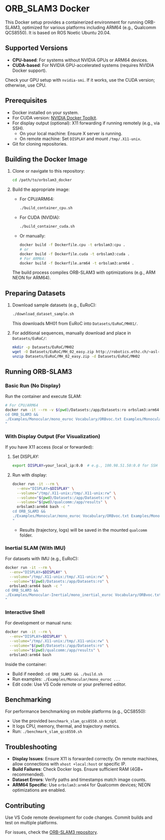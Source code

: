# ORB_SLAM3 Docker

This Docker setup provides a containerized environment for running ORB-SLAM3, optimized for various platforms including ARM64 (e.g., Qualcomm QCS8550). It is based on ROS Noetic Ubuntu 20.04.

## Supported Versions

- **CPU-based**: For systems without NVIDIA GPUs or ARM64 devices.
- **CUDA-based**: For NVIDIA GPU-accelerated systems (requires NVIDIA Docker support).

Check your GPU setup with `nvidia-smi`. If it works, use the CUDA version; otherwise, use CPU.

## Prerequisites

- Docker installed on your system.
- For CUDA version: [NVIDIA Docker Toolkit](https://docs.nvidia.com/datacenter/cloud-native/container-toolkit/install-guide.html).
- For display output (optional): X11 forwarding if running remotely (e.g., via SSH).
  - On your local machine: Ensure X server is running.
  - On remote machine: Set `DISPLAY` and mount `/tmp/.X11-unix`.
- Git for cloning repositories.

## Building the Docker Image

1. Clone or navigate to this repository:
   ```bash
   cd /path/to/orbslam3_docker
   ```

2. Build the appropriate image:
   - For CPU/ARM64:
     ```bash
     ./build_container_cpu.sh
     ```
   - For CUDA (NVIDIA):
     ```bash
     ./build_container_cuda.sh
     ```
   - Or manually:
     ```bash
     docker build -f Dockerfile.cpu -t orbslam3:cpu .
     # or
     docker build -f Dockerfile.cuda -t orbslam3:cuda .
     # For ARM64:
     docker build -f Dockerfile.arm64 -t orbslam3:arm64 .
     ```

   The build process compiles ORB-SLAM3 with optimizations (e.g., ARM NEON for ARM64).

## Preparing Datasets

1. Download sample datasets (e.g., EuRoC):
   ```bash
   ./download_dataset_sample.sh
   ```
   This downloads MH01 from EuRoC into `Datasets/EuRoC/MH01/`.

2. For additional sequences, manually download and place in `Datasets/EuRoC/`:
   ```bash
   mkdir -p Datasets/EuRoC/MH02
   wget -O Datasets/EuRoC/MH_02_easy.zip http://robotics.ethz.ch/~asl-datasets/ijrr_euroc_mav_dataset/machine_hall/MH_02_easy/MH_02_easy.zip
   unzip Datasets/EuRoC/MH_02_easy.zip -d Datasets/EuRoC/MH02
   ```

## Running ORB-SLAM3

### Basic Run (No Display)

Run the container and execute SLAM:
```bash
# For CPU/ARM64
docker run -it --rm -v $(pwd)/Datasets:/app/Datasets:ro orbslam3:arm64 bash -c "
cd ORB_SLAM3 &&
./Examples/Monocular/mono_euroc Vocabulary/ORBvoc.txt Examples/Monocular/EuRoC.yaml /app/Datasets/EuRoC/MH01/ Examples/Monocular/EuRoC_TimeStamps/MH01.txt
"
```

### With Display Output (For Visualization)

If you have X11 access (local or forwarded):

1. Set DISPLAY:
   ```bash
   export DISPLAY=your_local_ip:0.0  # e.g., 100.98.51.50:0.0 for SSH tunnel
   ```

2. Run with display:
   ```bash
   docker run -it --rm \
     --env="DISPLAY=$DISPLAY" \
     --volume="/tmp/.X11-unix:/tmp/.X11-unix:rw" \
     --volume="$(pwd)/Datasets:/app/Datasets:ro" \
     --volume="$(pwd)/qualcomm:/app/results" \
     orbslam3:arm64 bash -c "
   cd ORB_SLAM3 &&
   ./Examples/Monocular/mono_euroc Vocabulary/ORBvoc.txt Examples/Monocular/EuRoC.yaml /app/Datasets/EuRoC/MH01/ Examples/Monocular/EuRoC_TimeStamps/MH01.txt
   "
   ```

   - Results (trajectory, logs) will be saved in the mounted `qualcomm` folder.

### Inertial SLAM (With IMU)

For datasets with IMU (e.g., EuRoC):
```bash
docker run -it --rm \
  --env="DISPLAY=$DISPLAY" \
  --volume="/tmp/.X11-unix:/tmp/.X11-unix:rw" \
  --volume="$(pwd)/Datasets:/app/Datasets:ro" \
  orbslam3:arm64 bash -c "
cd ORB_SLAM3 &&
./Examples/Monocular-Inertial/mono_inertial_euroc Vocabulary/ORBvoc.txt Examples/Monocular-Inertial/EuRoC.yaml /app/Datasets/EuRoC/MH01/ Examples/Monocular-Inertial/EuRoC_TimeStamps/MH01.txt
"
```

### Interactive Shell

For development or manual runs:
```bash
docker run -it --rm \
  --env="DISPLAY=$DISPLAY" \
  --volume="/tmp/.X11-unix:/tmp/.X11-unix:rw" \
  --volume="$(pwd)/Datasets:/app/Datasets:ro" \
  --volume="$(pwd)/qualcomm:/app/results" \
  orbslam3:arm64 bash
```

Inside the container:
- Build if needed: `cd ORB_SLAM3 && ./build.sh`
- Run examples: `./Examples/Monocular/mono_euroc ...`
- Edit code: Use VS Code remote or your preferred editor.

## Benchmarking

For performance benchmarking on mobile platforms (e.g., QCS8550):
- Use the provided `benchmark_slam_qcs8550.sh` script.
- It logs CPU, memory, thermal, and trajectory metrics.
- Run: `./benchmark_slam_qcs8550.sh`

## Troubleshooting

- **Display Issues**: Ensure X11 is forwarded correctly. On remote machines, allow connections with `xhost +local:host` or specific IP.
- **Build Failures**: Check Docker logs. Ensure sufficient RAM (4GB+ recommended).
- **Dataset Errors**: Verify paths and timestamps match image counts.
- **ARM64 Specific**: Use `orbslam3:arm64` for Qualcomm devices; NEON optimizations are enabled.

## Contributing

Use VS Code remote development for code changes. Commit builds and test on multiple platforms.

For issues, check the [ORB-SLAM3 repository](https://github.com/UZ-SLAMLab/ORB_SLAM3).
